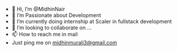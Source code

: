 - 👋 Hi, I’m @MidhinNair
- 👀 I’m Passionate about Development
- 🌱 I’m currently doing internship at Scaler in fullstack development
- 💞️ I’m looking to collaborate on ...
- 📫 How to reach me in mail 
-   Just ping me on midhinmurali3@gmail.com

<!---
MidhinNair/MidhinNair is a ✨ special ✨ repository because its `README.md` (this file) appears on your GitHub profile.
You can click the Preview link to take a look at your changes.
--->

